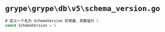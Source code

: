 # `grype\grype\db\v5\schema_version.go`

```go
# 定义一个名为 SchemaVersion 的常量，其数值为 5
const SchemaVersion = 5
```